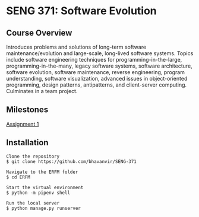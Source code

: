 # SENG 371: Software Evolution

## Course Overview
Introduces problems and solutions of long-term software maintenance/evolution and large-scale, long-lived software systems. Topics include software engineering techniques for programming-in-the-large, programming-in-the-many, legacy software systems, software architecture, software evolution, software maintenance, reverse engineering, program understanding, software visualization, advanced issues in object-oriented programming, design patterns, antipatterns, and client-server computing. Culminates in a team project.

## Milestones
[Assignment 1](https://github.com/bhavanvir/SENG-371/wiki/Assignment-1)

## Installation 
```
Clone the repository 
$ git clone https://github.com/bhavanvir/SENG-371

Navigate to the ERFM folder
$ cd ERFM

Start the virtual environment
$ python -m pipenv shell

Run the local server
$ python manage.py runserver
```
